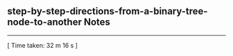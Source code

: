 <h2>step-by-step-directions-from-a-binary-tree-node-to-another Notes</h2><hr>[ Time taken: 32 m 16 s ]